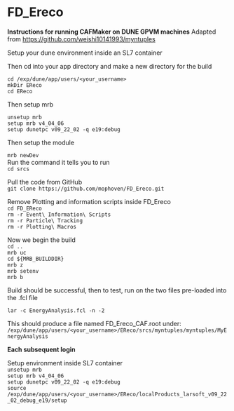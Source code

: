 # FD_Ereco
**Instructions for running CAFMaker on DUNE GPVM machines**
Adapted from https://github.com/weishi10141993/myntuples

Setup your dune environment inside an SL7 container

Then cd into your app directory and make a new directory for the build

```cd /exp/dune/app/users/<your_username>```<br/>
```mkDir EReco```<br/>
```cd EReco```<br/>

Then setup mrb <br/>

```unsetup mrb```<br/>
```setup mrb v4_04_06```<br/>
```setup dunetpc v09_22_02 -q e19:debug```<br/>

Then setup the module<br/>

```mrb newDev```<br/>
Run the command it tells you to run<br/>
```cd srcs```<br/>

Pull the code from GitHub<br/>
```git clone https://github.com/mophoven/FD_Ereco.git```<br/>

Remove Plotting and information scripts inside FD_Ereco<br/>
```cd FD_EReco```<br/>
```rm -r Event\ Information\ Scripts```<br/>
```rm -r Particle\ Tracking```<br/>
```rm -r Plotting\ Macros```<br/>

Now we begin the build<br/>
```cd ..```<br/>
```mrb uc```<br/>
```cd ${MRB_BUILDDIR}```<br/>
```mrb z```<br/>
```mrb setenv```<br/>
```mrb b```<br/>

Build should be successful, then to test, run on the two files pre-loaded into the .fcl file<br/>

```lar -c EnergyAnalysis.fcl -n -2```<br/>

This should produce a file named FD_Ereco_CAF.root under: ```/exp/dune/app/users/<your_username>/EReco/srcs/myntuples/myntuples/MyEnergyAnalysis```<br/>

**Each subsequent login**<br/>

Setup environment inside SL7 container<br/>
```unsetup mrb```<br/>
```setup mrb v4_04_06```<br/>
```setup dunetpc v09_22_02 -q e19:debug```<br/>
```source /exp/dune/app/users/<your_username>/EReco/localProducts_larsoft_v09_22_02_debug_e19/setup```<br/>


